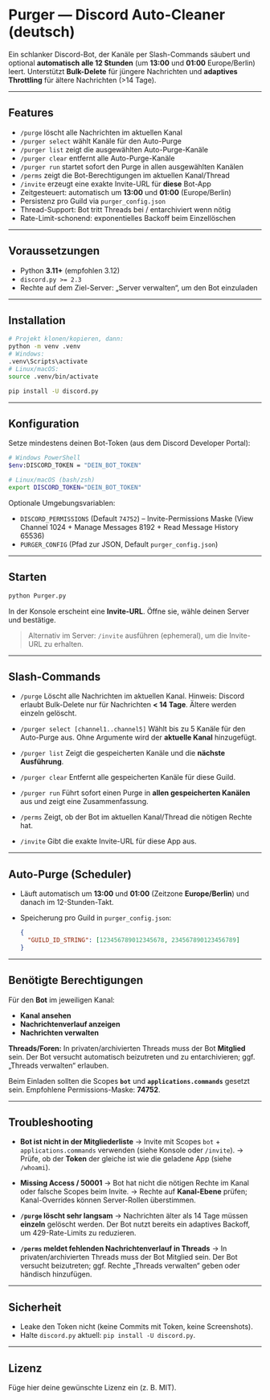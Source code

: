 # Purger — Discord Auto-Cleaner (deutsch)

Ein schlanker Discord-Bot, der Kanäle per Slash-Commands säubert und optional **automatisch alle 12 Stunden** (um **13:00** und **01:00** Europe/Berlin) leert. Unterstützt **Bulk-Delete** für jüngere Nachrichten und **adaptives Throttling** für ältere Nachrichten (>14 Tage).

---

## Features

* `/purge` löscht alle Nachrichten im aktuellen Kanal
* `/purger select` wählt Kanäle für den Auto-Purge
* `/purger list` zeigt die ausgewählten Auto-Purge-Kanäle
* `/purger clear` entfernt alle Auto-Purge-Kanäle
* `/purger run` startet sofort den Purge in allen ausgewählten Kanälen
* `/perms` zeigt die Bot-Berechtigungen im aktuellen Kanal/Thread
* `/invite` erzeugt eine exakte Invite-URL für **diese** Bot-App
* Zeitgesteuert: automatisch um **13:00** und **01:00** (Europe/Berlin)
* Persistenz pro Guild via `purger_config.json`
* Thread-Support: Bot tritt Threads bei / entarchiviert wenn nötig
* Rate-Limit-schonend: exponentielles Backoff beim Einzellöschen

---

## Voraussetzungen

* Python **3.11+** (empfohlen 3.12)
* `discord.py >= 2.3`
* Rechte auf dem Ziel-Server: „Server verwalten“, um den Bot einzuladen

---

## Installation

```bash
# Projekt klonen/kopieren, dann:
python -m venv .venv
# Windows:
.venv\Scripts\activate
# Linux/macOS:
source .venv/bin/activate

pip install -U discord.py
```

---

## Konfiguration

Setze mindestens deinen Bot-Token (aus dem Discord Developer Portal):

```bash
# Windows PowerShell
$env:DISCORD_TOKEN = "DEIN_BOT_TOKEN"

# Linux/macOS (bash/zsh)
export DISCORD_TOKEN="DEIN_BOT_TOKEN"
```

Optionale Umgebungsvariablen:

* `DISCORD_PERMISSIONS` (Default `74752`) – Invite-Permissions Maske
  (View Channel 1024 + Manage Messages 8192 + Read Message History 65536)
* `PURGER_CONFIG` (Pfad zur JSON, Default `purger_config.json`)

---

## Starten

```bash
python Purger.py
```

In der Konsole erscheint eine **Invite-URL**. Öffne sie, wähle deinen Server und bestätige.

> Alternativ im Server: `/invite` ausführen (ephemeral), um die Invite-URL zu erhalten.

---

## Slash-Commands

* `/purge`
  Löscht alle Nachrichten im aktuellen Kanal.
  Hinweis: Discord erlaubt Bulk-Delete nur für Nachrichten **< 14 Tage**. Ältere werden einzeln gelöscht.

* `/purger select [channel1..channel5]`
  Wählt bis zu 5 Kanäle für den Auto-Purge aus. Ohne Argumente wird der **aktuelle Kanal** hinzugefügt.

* `/purger list`
  Zeigt die gespeicherten Kanäle und die **nächste Ausführung**.

* `/purger clear`
  Entfernt alle gespeicherten Kanäle für diese Guild.

* `/purger run`
  Führt sofort einen Purge in **allen gespeicherten Kanälen** aus und zeigt eine Zusammenfassung.

* `/perms`
  Zeigt, ob der Bot im aktuellen Kanal/Thread die nötigen Rechte hat.

* `/invite`
  Gibt die exakte Invite-URL für diese App aus.

---

## Auto-Purge (Scheduler)

* Läuft automatisch um **13:00** und **01:00** (Zeitzone **Europe/Berlin**) und danach im 12-Stunden-Takt.
* Speicherung pro Guild in `purger_config.json`:

  ```json
  {
    "GUILD_ID_STRING": [123456789012345678, 234567890123456789]
  }
  ```

---

## Benötigte Berechtigungen

Für den **Bot** im jeweiligen Kanal:

* **Kanal ansehen**
* **Nachrichtenverlauf anzeigen**
* **Nachrichten verwalten**

**Threads/Foren:** In privaten/archivierten Threads muss der Bot **Mitglied** sein. Der Bot versucht automatisch beizutreten und zu entarchivieren; ggf. „Threads verwalten“ erlauben.

Beim Einladen sollten die Scopes **`bot`** und **`applications.commands`** gesetzt sein.
Empfohlene Permissions-Maske: **74752**.

---

## Troubleshooting

* **Bot ist nicht in der Mitgliederliste**
  → Invite mit Scopes `bot` + `applications.commands` verwenden (siehe Konsole oder `/invite`).
  → Prüfe, ob der **Token** der gleiche ist wie die geladene App (siehe `/whoami`).

* **Missing Access / 50001**
  → Bot hat nicht die nötigen Rechte im Kanal oder falsche Scopes beim Invite.
  → Rechte auf **Kanal-Ebene** prüfen; Kanal-Overrides können Server-Rollen überstimmen.

* **`/purge` löscht sehr langsam**
  → Nachrichten älter als 14 Tage müssen **einzeln** gelöscht werden. Der Bot nutzt bereits ein adaptives Backoff, um 429-Rate-Limits zu reduzieren.

* **`/perms` meldet fehlenden Nachrichtenverlauf in Threads**
  → In privaten/archivierten Threads muss der Bot Mitglied sein. Der Bot versucht beizutreten; ggf. Rechte „Threads verwalten“ geben oder händisch hinzufügen.

---

## Sicherheit

* Leake den Token nicht (keine Commits mit Token, keine Screenshots).
* Halte `discord.py` aktuell: `pip install -U discord.py`.

---

## Lizenz

Füge hier deine gewünschte Lizenz ein (z. B. MIT).
